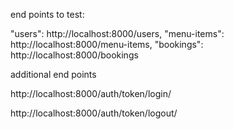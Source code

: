 end points to test:

"users":        http://localhost:8000/users,
"menu-items":   http://localhost:8000/menu-items,
"bookings":     http://localhost:8000/bookings

additional end points

http://localhost:8000/auth/token/login/



http://localhost:8000/auth/token/logout/



